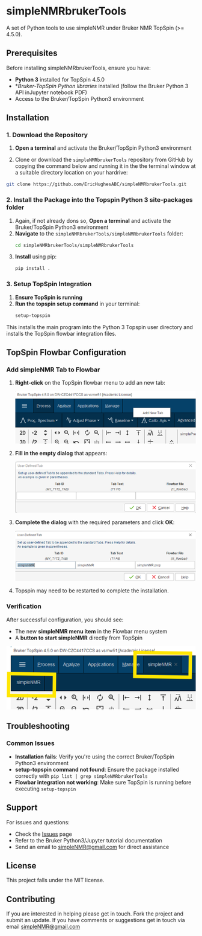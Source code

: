 # simpleNMRbrukerTools

A set of Python tools to use simpleNMR under Bruker NMR TopSpin (>= 4.5.0).

## Prerequisites

Before installing simpleNMRbrukerTools, ensure you have:

- **Python 3** installed for TopSpin 4.5.0
- **Bruker-TopSpin Python libraries* installed (follow the Bruker Python 3 API inJupyter notebook PDF)
- Access to the Bruker/TopSpin Python3 environment


## Installation

### 1. Download the Repository

1. **Open a terminal** and activate the Bruker/TopSpin Python3 environment

2. Clone or download the `simpleNMRbrukerTools` repository from GitHub by copying the command below and running it in the the terminal window at a suitable directory location  on your hardrive:

```bash
git clone https://github.com/EricHughesABC/simpleNMRbrukerTools.git
```

### 2. Install the Package into the Topspin Python 3 site-packages folder

1. Again, if not already dons so, **Open a terminal** and activate the Bruker/TopSpin Python3 environment
2. **Navigate** to the `simpleNMRbrukerTools/simpleNMRbrukerTools` folder:
   ```bash
   cd simpleNMRbrukerTools/simpleNMRbrukerTools
   ```
3. **Install** using pip:
   ```bash
   pip install .
   ```

### 3. Setup TopSpin Integration

1. **Ensure TopSpin is running**
2. **Run the topspin setup command** in your terminal:
   ```bash
   setup-topspin
   ```

This installs the main program into the Python 3 Topspin user directory and installs the TopSpin flowbar integration files.

## TopSpin Flowbar Configuration

### Add simpleNMR Tab to Flowbar

1. **Right-click** on the TopSpin flowbar menu to add an new tab:

   ![Right click on flowbar](simpleNMRbrukerTools/docs/images/addNewTab.png "Add new simpleNMR tab to Flowbar menu system")

2. **Fill in the empty dialog** that appears:

   ![Empty flowbar dialog](simpleNMRbrukerTools/docs/images/userDefinedTab_empty.png "Flowbar dialog")

3. **Complete the dialog** with the required parameters and click **OK**:

   ![Complete flowbar dialog](simpleNMRbrukerTools/docs/images/userDefinedTab_completed.png "Completed Flowbar dialog")

4. Topspin may need to be restarted to complete the installation.

### Verification

After successful configuration, you should see:

- The new **simpleNMR menu item** in the Flowbar menu system
- A **button to start simpleNMR** directly from TopSpin

![simpleNMR installed in Topspin](simpleNMRbrukerTools/docs/images/simpleNMRinstalledFlowbar.png "simpleNMR installed in Topspin")





## Troubleshooting

### Common Issues

- **Installation fails**: Verify you're using the correct Bruker/TopSpin Python3 environment
- **setup-topspin command not found**: Ensure the package installed correctly with `pip list | grep simpleNMRbrukerTools`
- **Flowbar integration not working**: Make sure TopSpin is running before executing `setup-topspin`

## Support

For issues and questions:
- Check the [Issues](https://github.com/EricHughesABC/simpleNMRbrukerTools/issues) page
- Refer to the Bruker Python3/Jupyter tutorial documentation
- Send an email to simpleNMR@gmail.com for direct assistance

## License

This project falls under the MIT license.

## Contributing

If you are interested in helping please get in touch. Fork the project and submit an update. If you have comments or suggestions get in touch via email simpleNMR@gmail.com




